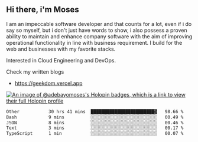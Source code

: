## Hi there, i'm Moses

I am an impeccable software developer and that counts for a lot, even if i do say so myself, but i don't just have words to show, i also possess a proven ability to maintain and enhance company software with the aim of improving operational functionality in line with business requirement. I build for the web and businesses with my favorite stacks.

Interested in Cloud Engineering and DevOps.

Check my written blogs
- https://geekdom.vercel.app

[![An image of @adebayomoses's Holopin badges, which is a link to view their full Holopin profile](https://holopin.me/adebayomoses)](https://holopin.io/@adebayomoses)

<!--START_SECTION:waka-->

```txt
Other           30 hrs 41 mins  ████████████████████████▓   98.66 %
Bash            9 mins          ░░░░░░░░░░░░░░░░░░░░░░░░░   00.49 %
JSON            8 mins          ░░░░░░░░░░░░░░░░░░░░░░░░░   00.46 %
Text            3 mins          ░░░░░░░░░░░░░░░░░░░░░░░░░   00.17 %
TypeScript      1 min           ░░░░░░░░░░░░░░░░░░░░░░░░░   00.07 %
```

<!--END_SECTION:waka-->
